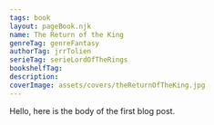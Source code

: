 ```yaml
---
tags: book
layout: pageBook.njk
name: The Return of the King
genreTag: genreFantasy
authorTag: jrrTolien
serieTag: serieLordOfTheRings
bookshelfTag: 
description: 
coverImage: assets/covers/theReturnOfTheKing.jpg
---
```


Hello, here is the body of the first blog post.